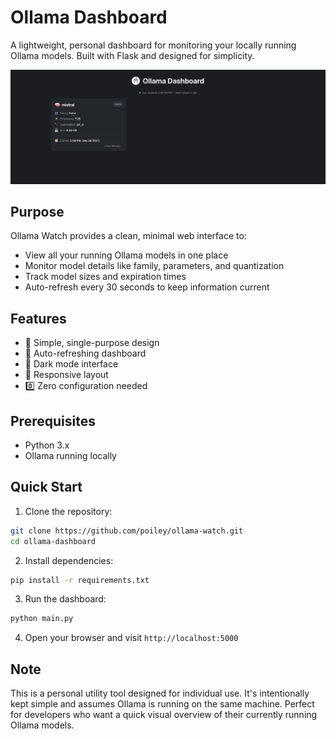 # Ollama Dashboard

A lightweight, personal dashboard for monitoring your locally running Ollama models. Built with Flask and designed for simplicity.

![Screenshot of Ollama Process Status UI](static/screenshot.png)

## Purpose

Ollama Watch provides a clean, minimal web interface to:
- View all your running Ollama models in one place
- Monitor model details like family, parameters, and quantization
- Track model sizes and expiration times
- Auto-refresh every 30 seconds to keep information current

## Features

- 🎯 Simple, single-purpose design
- 🔄 Auto-refreshing dashboard
- 🎨 Dark mode interface
- 📱 Responsive layout
- 0️⃣ Zero configuration needed

## Prerequisites

- Python 3.x
- Ollama running locally

## Quick Start

1. Clone the repository:
```bash
git clone https://github.com/poiley/ollama-watch.git
cd ollama-dashboard
```

2. Install dependencies:
```bash
pip install -r requirements.txt
```

3. Run the dashboard:
```bash
python main.py
```

4. Open your browser and visit `http://localhost:5000`

## Note

This is a personal utility tool designed for individual use. It's intentionally kept simple and assumes Ollama is running on the same machine. Perfect for developers who want a quick visual overview of their currently running Ollama models. 